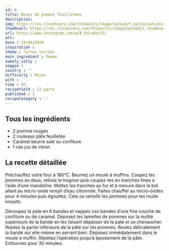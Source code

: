 ```yaml
---
id: 8
title: Roses de pommes feuilletées
description: 
img: https://res.cloudinary.com/thibaults/image/upload/t_optimisation/v1600522554/Recipes/20200419_tarte_pommes.jpg
thumbnail: https://res.cloudinary.com/thibaults/image/upload/t_thumbnail_josie/v1600517764/Recipes/20200419_tarte_pommes.jpg
url: https://www.instagram.com/p/B_KzLo0oslS/
alt: 
date : 19/04/2020
inspiration :
theme : Tartes sucrées
main_ingredient : Pomme
sweety_salty : 
veggie : 
country : ''
difficulty : Moyen
with : 
time : 45
recipeYield : 12 parts
published : 1
recipeCategory : ''
---
```


## Tous les ingrédients
 - 2 pomme rouges
 - 2 rouleaux pâte feuilletée
 - Caramel beurre salé ou confiture
 - 1 càs jus de citron

## La recette détaillée
Préchauffez votre four à 180°C. Beurrez un moule à muffins. Coupez les pommes en deux, retirez le trognon puis coupez-les en tranches fines à l’aide d’une mandoline. Mettez les tranches au fur et à mesure dans le bol allant au micro-onde rempli d’eau citronnée. Faites chauffer au micro-ondes pour 4 minutes puis égouttez. Cela va ramollir les pommes pour les rouler ensuite.

Découpez la pate en 6 bandes et nappez ces bandes d’une fine couche de confiture ou de caramel. Déposez les lamelles de pommes sur la moitié supérieure de la bande en les faisant dépasser de la pate et se chevaucher. Repliez la partie inférieure de la pâte sur les pommes. Roulez délicatement la bande sur elle-même en serrant bien. Déposez immédiatement dans le moule à muffin. Répétez l’opération jusqu’à épuisement de la pâte. Enfournez pour 30 minutes.